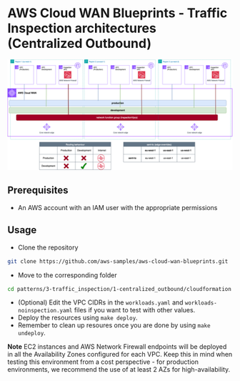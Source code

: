 # AWS Cloud WAN Blueprints - Traffic Inspection architectures (Centralized Outbound)

![Centralized outbound](../../../../images/patterns_centralized_outbound.png)

## Prerequisites
- An AWS account with an IAM user with the appropriate permissions

## Usage
- Clone the repository

```bash
git clone https://github.com/aws-samples/aws-cloud-wan-blueprints.git
```

- Move to the corresponding folder

```bash
cd patterns/3-traffic_inspection/1-centralized_outbound/cloudformation
```

- (Optional) Edit the VPC CIDRs in the `workloads.yaml` and `workloads-noinspection.yaml` files if you want to test with other values.
- Deploy the resources using `make deploy`.
- Remember to clean up resoures once you are done by using `make undeploy`.

**Note** EC2 instances and AWS Network Firewall endpoints will be deployed in all the Availability Zones configured for each VPC. Keep this in mind when testing this environment from a cost perspective - for production environments, we recommend the use of at least 2 AZs for high-availability.

